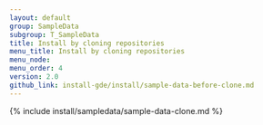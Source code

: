 ```yaml
---
layout: default
group: SampleData
subgroup: T_SampleData
title: Install by cloning repositories
menu_title: Install by cloning repositories
menu_node: 
menu_order: 4
version: 2.0
github_link: install-gde/install/sample-data-before-clone.md
---
```


{% include install/sampledata/sample-data-clone.md %}

